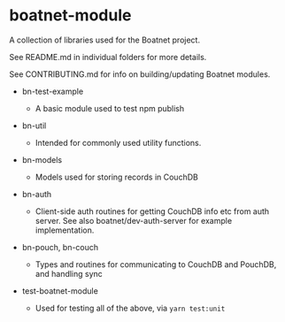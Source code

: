 # boatnet-module

A collection of libraries used for the Boatnet project. 

See README.md in individual folders for more details.

See CONTRIBUTING.md for info on building/updating Boatnet modules.

* bn-test-example
    * A basic module used to test npm publish
* bn-util
   * Intended for commonly used utility functions.
* bn-models
   * Models used for storing records in CouchDB
   
* bn-auth
   * Client-side auth routines for getting CouchDB info etc from auth server. See also boatnet/dev-auth-server for example implementation.
    
* bn-pouch, bn-couch
  * Types and routines for communicating to CouchDB and PouchDB, and handling sync
  
* test-boatnet-module
  * Used for testing all of the above, via `yarn test:unit`
